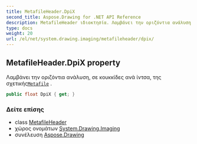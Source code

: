 ```yaml
---
title: MetafileHeader.DpiX
second_title: Aspose.Drawing for .NET API Reference
description: MetafileHeader ιδιοκτησία. Λαμβάνει την οριζόντια ανάλυση σε κουκκίδες ανά ίντσα της σχετικήςMetafile .
type: docs
weight: 20
url: /el/net/system.drawing.imaging/metafileheader/dpix/
---
```

## MetafileHeader.DpiX property

Λαμβάνει την οριζόντια ανάλυση, σε κουκκίδες ανά ίντσα, της σχετικής[`Metafile`](../../metafile/) .

```csharp
public float DpiX { get; }
```

### Δείτε επίσης

* class [MetafileHeader](../)
* χώρος ονομάτων [System.Drawing.Imaging](../../metafileheader/)
* συνέλευση [Aspose.Drawing](../../../)


